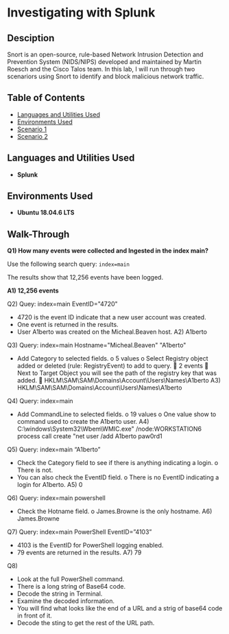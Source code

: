 # Investigating with Splunk

## Desciption
Snort is an open-source, rule-based Network Intrusion Detection and Prevention System (NIDS/NIPS) developed and maintained by Martin Roesch and the Cisco Talos team. In this lab, I will run through two scenariors using Snort to identify and block malicious network traffic.

## Table of Contents

   * [Languages and Utilities Used](#Languages-and-Utilities-Used)
   * [Environments Used](#Environments-Used)
   * [Scenario 1](Scenario-1)
   * [Scenario 2](Scenario-2)

## Languages and Utilities Used

* **Splunk** 

## Environments Used

* **Ubuntu 18.04.6 LTS**

## Walk-Through

**Q1) How many events were collected and Ingested in the index main?**

Use the following search query: `index=main`

The results show that 12,256 events have been logged.

**A1) 12,256 events**

Q2) 
Quey: index=main EventID="4720"
-	4720 is the event ID indicate that a new user account was created.
-	One event is returned in the results.
-	User A1berto was created on the  Micheal.Beaven host.
A2) A1berto

Q3)
Query: index=main Hostname="Micheal.Beaven" "A1berto"
-	Add Category to selected fields.
o	5 values
o	Select Registry object added or deleted (rule: RegistryEvent) to add to query.
	2 events
	Next to Target Object you will see the path of the registry key that was added.
	HKLM\SAM\SAM\Domains\Account\Users\Names\A1berto
A3) HKLM\SAM\SAM\Domains\Account\Users\Names\A1berto

Q4)
Query: index=main
-	Add CommandLine to selected fields.
o	19 values
o	One value show to command used to create the A1berto user.
A4) C:\windows\System32\Wbem\WMIC.exe" /node:WORKSTATION6 process call create "net user /add A1berto paw0rd1

Q5)
Query: index=main “A1berto”
-	Check the Category field to see if there is anything indicating a login.
o	There is not.
-	You can also check the EventID field.
o	There is no EventID indicating a login for A1berto.
A5) 0

Q6)
Query: index=main powershell
-	Check the Hotname field.
o	James.Browne is the only hostname.
A6) James.Browne

Q7)
Query: index=main PowerShell EventID=”4103”
-	4103 is the EventID for PowerShell logging enabled.
-	79 events are returned in the results.
A7) 79

Q8)
-	Look at the full PowerShell command.
-	There is a long string of Base64 code.
-	Decode the string in Terminal.
-	Examine the decoded information.
-	You will find what looks like the end of a URL and a strig of base64 code in front of it.
-	Decode the sting to get the rest of the URL path.
